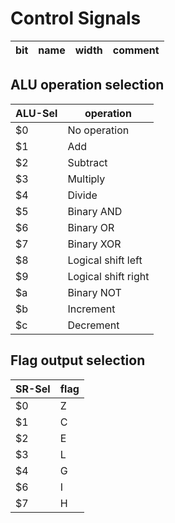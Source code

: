 # Control Signals

<!-- SIG_START -->
| bit | name | width | comment |
| --- | --- | --- | --- |
<!-- SIG_END -->

## ALU operation selection

| ALU-Sel | operation |
| --- | --- |
| $0 | No operation 
| $1 | Add 
| $2 | Subtract 
| $3 | Multiply
| $4 | Divide 
| $5 | Binary AND 
| $6 | Binary OR 
| $7 | Binary XOR 
| $8 | Logical shift left 
| $9 | Logical shift right 
| $a | Binary NOT 
| $b | Increment 
| $c | Decrement 

## Flag output selection

| SR-Sel | flag |
| --- | --- |
| $0 | Z
| $1 | C
| $2 | E
| $3 | L
| $4 | G
| $6 | I
| $7 | H